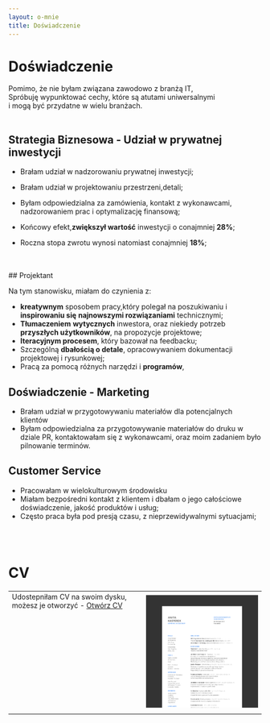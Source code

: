 ```yaml
---
layout: o-mnie
title: Doświadczenie
---
```

# Doświadczenie

Pomimo, że nie byłam związana zawodowo z branżą IT,<br>
Spróbuję wypunktować cechy, które są atutami uniwersalnymi 
<br> i mogą być przydatne w wielu branżach. 
<br>
<br>

## Strategia Biznesowa - Udział w prywatnej inwestycji

- Brałam udział w nadzorowaniu prywatnej inwestycji;
- Brałam udział w projektowaniu przestrzeni,detali; 
- Byłam odpowiedzialna za zamówienia, kontakt z wykonawcami, nadzorowaniem prac i optymalizację finansową;

- Końcowy efekt,**zwiększył wartość** inwestycji o conajmniej **28%**;
- Roczna stopa zwrotu wynosi natomiast conajmniej **18%**;
<br>
<br>
## Projektant

Na tym stanowisku, miałam do czynienia z:

- **kreatywnym** sposobem pracy,który polegał na poszukiwaniu i **inspirowaniu się** **najnowszymi rozwiązaniami** technicznymi;
- **Tłumaczeniem** **wytycznych** inwestora, oraz niekiedy potrzeb **przyszłych użytkowników**, na propozycje projektowe;
- **Iteracyjnym procesem**, który bazował na feedbacku;
- Szczególną **dbałością o detale**, opracowywaniem dokumentacji projektowej i rysunkowej;
- Pracą za pomocą różnych narzędzi i **programów**, 

## Doświadczenie - Marketing

- Brałam udział w przygotowywaniu materiałów dla potencjalnych klientów
- Byłam odpowiedzialna za przygotowywanie materiałów do druku w dziale PR, kontaktowałam się z wykonawcami, oraz moim zadaniem było pilnowanie terminów.

## Customer Service

- Pracowałam w wielokulturowym środowisku 
- Miałam bezpośredni kontakt z klientem i dbałam o jego całościowe doświadczenie, jakość produktów i usług;
- Często praca była pod presją czasu, z nieprzewidywalnymi sytuacjami;
<br>
<br>

# CV

|                                                              |                                                              |
| ------------------------------------------------------------ | -----------------------------------------------------------: |
| Udostepniłam CV na swoim dysku, możesz je otworzyć - [Otwórz CV](https://drive.google.com/file/d/1hEogPlysEIRWZVdXuUgcO1zGA7fMLJJW/view?usp=sharing)<br/><br><br><br><br/><br/><br/><br/><br><br><br><br/><br/> | [![image-text](https://raw.githubusercontent.com/AnitakasperekUX/AnitakasperekUX.github.io/main/assets/img/Mask%20Group%404x.png)](https://raw.githubusercontent.com/AnitakasperekUX/AnitakasperekUX.github.io/main/assets/img/2021_cv_dark%20mode%2012%40.png) |



